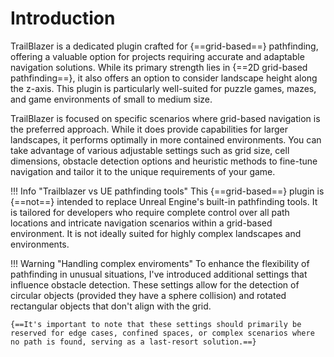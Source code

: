 # Introduction

TrailBlazer is a dedicated plugin crafted for {==grid-based==} pathfinding, offering a valuable option for projects requiring accurate and adaptable navigation solutions. While its primary strength lies in {==2D grid-based pathfinding==}, it also offers an option to consider landscape height along the z-axis. This plugin is particularly well-suited for puzzle games, mazes, and game environments of small to medium size.

TrailBlazer is focused on specific scenarios where grid-based navigation is the preferred approach. While it does provide capabilities for larger landscapes, it performs optimally in more contained environments. You can take advantage of various adjustable settings such as grid size, cell dimensions, obstacle detection options and heuristic methods to fine-tune navigation and tailor it to the unique requirements of your game.

!!! Info "Trailblazer vs UE pathfinding tools"
    This {==grid-based==} plugin is {==not==} intended to replace Unreal Engine's built-in pathfinding tools. It is tailored for developers who require complete control over all path locations and intricate navigation scenarios within a grid-based environment. It is not ideally suited for highly complex landscapes and environments.

!!! Warning "Handling complex enviroments"
    To enhance the flexibility of pathfinding in unusual situations, I've introduced additional settings that influence obstacle detection. These settings allow for the detection of circular objects (provided they have a sphere collision) and rotated rectangular objects that don't align with the grid.

    {==It's important to note that these settings should primarily be reserved for edge cases, confined spaces, or complex scenarios where no path is found, serving as a last-resort solution.==}

